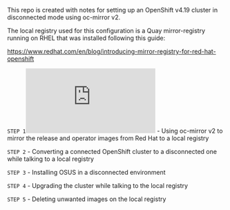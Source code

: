 This repo is created with notes for setting up an OpenShift v4.19 cluster in disconnected mode using oc-mirror v2.

The local registry used for this configuration is a Quay mirror-registry running on RHEL that was installed following this guide:

https://www.redhat.com/en/blog/introducing-mirror-registry-for-red-hat-openshift

`STEP 1`![](https://github.com/syangsao/oc-mirror-v2/blob/main/Step%201%20.md) - Using oc-mirror v2 to mirror the release and operator images from Red Hat to a local registry

`STEP 2` - Converting a connected OpenShift cluster to a disconnected one while talking to a local registry

`STEP 3` - Installing OSUS in a disconnected environment

`STEP 4` - Upgrading the cluster while talking to the local registry

`STEP 5` - Deleting unwanted images on the local registry
